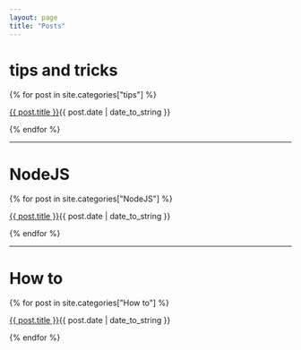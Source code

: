```yaml
---
layout: page
title: "Posts"
---
```


# tips and tricks
{% for post in site.categories["tips"] %}
  <p><a href="{{ post.url }}">{{ post.title }}</a><span class="post-meta">{{ post.date | date_to_string }}</span></p>
{% endfor %}

<hr class ="style-one">

# NodeJS
{% for post in site.categories["NodeJS"] %}
  <p><a href="{{ post.url }}">{{ post.title }}</a><span class = "post-meta">{{ post.date | date_to_string }}</span></p>
{% endfor %}

<hr class = "style-one">

# How to
{% for post in site.categories["How to"] %}
  <p><a href="{{ post.url }}">{{ post.title }}</a><span class = "post-meta">{{ post.date | date_to_string }}</span></p>
{% endfor %}
